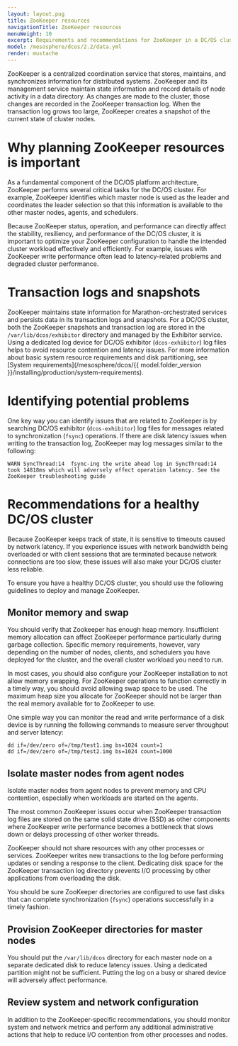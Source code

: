 ```yaml
---
layout: layout.pug
title: ZooKeeper resources
navigationTitle: ZooKeeper resources
menuWeight: 10
excerpt: Requirements and recommendations for ZooKeeper in a DC/OS cluster
model: /mesosphere/dcos/2.2/data.yml
render: mustache
---
```

ZooKeeper is a centralized coordination service that stores, maintains, and synchronizes information for distributed systems. ZooKeeper and its management service maintain state information and record details of node activity in a data directory. As changes are made to the cluster, those changes are recorded in the ZooKeeper transaction log. When the transaction log grows too large, ZooKeeper creates a snapshot of the current state of cluster nodes.

# Why planning ZooKeeper resources is important
As a fundamental component of the DC/OS platform architecture, ZooKeeper performs several critical tasks for the DC/OS cluster. For example, ZooKeeper identifies which master node is used as the leader and coordinates the leader selection so that this information is available to the other master nodes, agents, and schedulers.

Because ZooKeeper status, operation, and performance can directly affect the stability, resiliency, and performance of the DC/OS cluster, it is important to optimize your ZooKeeper configuration to handle the intended cluster workload effectively and efficiently. For example, issues with ZooKeeper write performance often lead to latency-related problems and degraded cluster performance.

# Transaction logs and snapshots
ZooKeeper maintains state information for Marathon-orchestrated services and persists data in its transaction logs and snapshots. For a DC/OS cluster, both the ZooKeeper snapshots and transaction log are stored in the `/var/lib/dcos/exhibitor` directory and managed by the Exhibitor service. Using a dedicated log device for DC/OS exhibitor (`dcos-exhibitor`) log files helps to avoid resource contention and latency issues. For more information about basic system resource requirements and disk partitioning, see [System requirements](/mesosphere/dcos/{{ model.folder_version }}/installing/production/system-requirements).

# Identifying potential problems
One key way you can identify issues that are related to ZooKeeper is by searching DC/OS exhibitor (`dcos-exhibitor`) log files for messages related to synchronization (`fsync`) operations. If there are disk latency issues when writing to the transaction log, ZooKeeper may log messages similar to the following:

`WARN SyncThread:14  fsync-ing the write ahead log in SyncThread:14 took 14818ms which will adversely effect operation latency. See the ZooKeeper troubleshooting guide`

# Recommendations for a healthy DC/OS cluster
Because ZooKeeper keeps track of state, it is sensitive to timeouts caused by network latency. If you experience issues with network bandwidth being overloaded or with client sessions that are terminated because network connections are too slow, these issues will also make your DC/OS cluster less reliable.

To ensure you have a healthy DC/OS cluster, you should use the following guidelines to deploy and manage ZooKeeper.

## Monitor memory and swap
You should verify that Zookeeper has enough heap memory. Insufficient memory allocation can affect ZooKeeper performance particularly during garbage collection. Specific memory requirements, however, vary depending on the number of nodes, clients, and schedulers you have deployed for the cluster, and the overall cluster workload you need to run.

In most cases, you should also configure your ZooKeeper installation to not allow memory swapping. For ZooKeeper operations to function correctly in a timely way, you should avoid allowing swap space to be used. The maximum heap size you allocate for ZooKeeper should not be larger than the real memory available for to ZooKeeper to use.

One simple way you can monitor the read and write performance of a disk device is by running the following commands to measure server throughput and server latency:
<p>
<code>dd if=/dev/zero of=/tmp/test1.img bs=1024 count=1</code><br>
<code>dd if=/dev/zero of=/tmp/test2.img bs=1024 count=1000</code>

## Isolate master nodes from agent nodes

Isolate master nodes from agent nodes to prevent memory and CPU contention, especially when workloads are started on the agents.

The most common ZooKeeper issues occur when ZooKeeper transaction log files are stored on the same solid state drive (SSD) as other components where ZooKeeper write performance becomes a bottleneck that slows down or delays processing of other worker threads.

ZooKeeper should not share resources with any other processes or services. ZooKeeper writes new transactions to the log before performing updates or sending a response to the client. Dedicating disk space for the ZooKeeper transaction log directory prevents I/O processing by other applications from overloading the disk.

You should be sure ZooKeeper directories are configured to use fast disks that can complete synchronization (`fsync`) operations successfully in a timely fashion.

## Provision ZooKeeper directories for master nodes
You should put the `/var/lib/dcos` directory for each master node on a separate dedicated disk to reduce latency issues. Using a dedicated partition might not be sufficient. Putting the log on a busy or shared device will adversely affect performance.

## Review system and network configuration
In addition to the ZooKeeper-specific recommendations, you should monitor system and network metrics and perform any additional administrative actions that help to reduce I/O contention from other processes and nodes.
